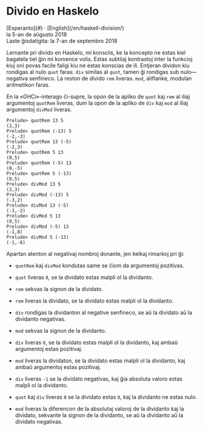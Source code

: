 Divido en Haskelo
=================

<div class="center">[Esperanto](#) · [English](/en/haskell-division/)</div>
<div class="center">la 5-an de aŭgusto 2018</div>
<div class="center">Laste ĝisdatigita: la 7-an de septembro 2018</div>

Lernante pri divido en Haskelo, mi konsciis, ke la koncepto ne estas kiel bagatela tiel ĝin mi
komence volis. Estas subtilaj kontrastoj inter la funkcioj kiuj oni povas facile faligi kiu ne
estas konscias de ili. Entjeran dividon kiu rondigas al nulo `quot` faras. `div` similas al `quot`,
tamen ĝi rondigas sub nulo—negativa senfineco. La reston de divido `rem` liveras. `mod`, aliflanke,
modulan aritmetikon faras.

En la «GHCi»-interago ĉi-supre, la opon de la apliko de `quot` kaj `rem` al iliaj argumentoj
`quotRem` liveras, dum la opon de la apliko de `div` kaj `mod` al iliaj argumentoj `divMod` liveras.

```
Prelude> quotRem 13 5
(2,3)
Prelude> quotRem (-13) 5
(-2,-3)
Prelude> quotRem 13 (-5)
(-2,3)
Prelude> quotRem 5 13
(0,5)
Prelude> quotRem (-5) 13
(0,-5)
Prelude> quotRem 5 (-13)
(0,5)
Prelude> divMod 13 5
(2,3)
Prelude> divMod (-13) 5
(-3,2)
Prelude> divMod 13 (-5)
(-3,-2)
Prelude> divMod 5 13
(0,5)
Prelude> divMod (-5) 13
(-1,8)
Prelude> divMod 5 (-13)
(-1,-8)
```

Apartan atenton al negativaj nombroj donante, jen kelkaj rimarkoj pri ĝi:

- `quotRem` kaj `divMod` kondutas same se ĉiom da argumentoj pozitivas.

- `quot` liveras `0`, se la dividato estas malpli ol la dividanto.

- `rem` sekvas la signon de la dividato.

- `rem` liveras la dividato, se la dividato estas malpli ol la dividanto.

- `div` rondigas la dividanton al negative senfineco, se aŭ la dividato aŭ la dividanto negativas.

- `mod` sekvas la signon de la dividanto.

- `div` liveras `0`, se la dividato estas malpli ol la dividanto, kaj ambaŭ argumentoj estas
  pozitivaj.

- `mod` liveras la dividaton, se la dividato estas malpli ol la dividanto, kaj ambaŭ argumentoj estas
  pozitivaj.

- `div` liveras `-1` se la dividato negativas, kaj ĝia absoluta valoro estas malpli ol la
  dividanto.

- `quot` kaj `div` liveras `0` se la dividato estas `0`, kaj la dividanto ne estas nulo.

- `mod` liveras la diferencon de la absolutaj valoroj de la dividanto kaj la dividato, sekvante la
  signon de la dividanto, se aŭ la dividanto aŭ la dividato negativas.
